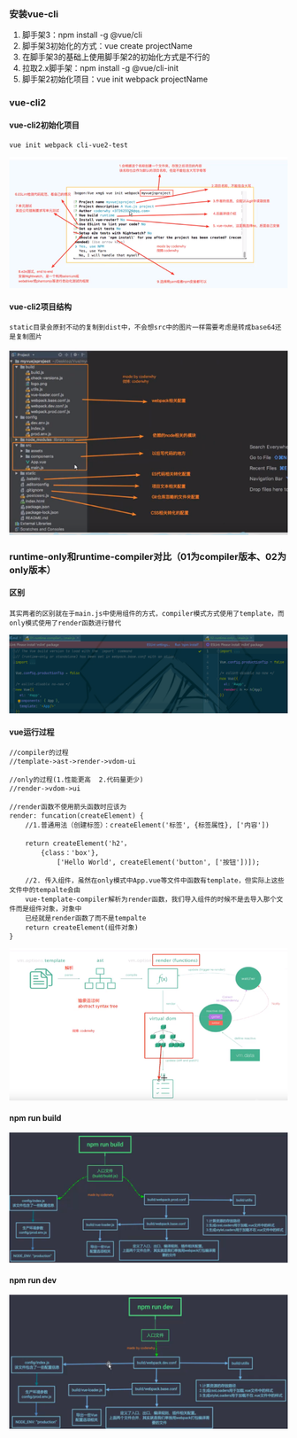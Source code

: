 ### 安装vue-cli
1. 脚手架3：npm install -g @vue/cli
1. 脚手架3初始化的方式：vue create projectName
1. 在脚手架3的基础上使用脚手架2的初始化方式是不行的
1. 拉取2.x脚手架：npm install -g @vue/cli-init
1. 脚手架2初始化项目：vue init webpack projectName
### vue-cli2
#### vue-cli2初始化项目
``` 
vue init webpack cli-vue2-test
```
![img.png](img.png)
#### vue-cli2项目结构
    static目录会原封不动的复制到dist中，不会想src中的图片一样需要考虑是转成base64还是复制图片
![img_1.png](img_1.png)
### runtime-only和runtime-compiler对比（01为compiler版本、02为only版本）
#### 区别
    其实两者的区别就在于main.js中使用组件的方式，compiler模式方式使用了template，而only模式使用了render函数进行替代
![img_2.png](img_2.png)
#### vue运行过程
```
//compiler的过程
//template->ast->render->vdom-ui

//only的过程(1.性能更高  2.代码量更少)
//render->vdom->ui

//render函数不使用箭头函数时应该为
render: funcation(createElement) {
    //1.普通用法（创建标签）：createElement('标签', {标签属性}, ['内容'])
   
    return createElement('h2'， 
        {class：'box'}, 
            ['Hello World', createElement('button', ['按钮'])]);
            
    //2. 传入组件，虽然在only模式中App.vue等文件中函数有template，但实际上这些文件中的tempalte会由
    vue-template-compiler解析为render函数，我们导入组件的时候不是去导入那个文件而是组件对象，对象中
    已经就是render函数了而不是tempalte
    return createElement(组件对象)
}
```
![img_3.png](img_3.png)
#### npm run build
![img_4.png](img_4.png)
#### npm run dev
![img_5.png](img_5.png)